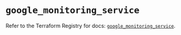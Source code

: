 # `google_monitoring_service`

Refer to the Terraform Registry for docs: [`google_monitoring_service`](https://registry.terraform.io/providers/hashicorp/google-beta/6.33.0/docs/resources/google_monitoring_service).
